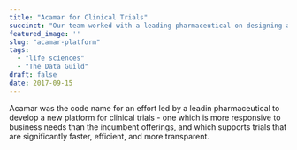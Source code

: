 ```yaml
---
title: "Acamar for Clinical Trials"
succinct: "Our team worked with a leading pharmaceutical on designing and chamioning a bold platform based on open source principles to support clinical trials"
featured_image: ''
slug: "acamar-platform"
tags:
  - "life sciences"
  - "The Data Guild"
draft: false
date: 2017-09-15
---
```

Acamar was the code name for an effort led by a leadin pharmaceutical to develop a new platform for clinical trials - one which is more responsive to business needs than the incumbent offerings, and which supports trials that are significantly faster, efficient, and more transparent. 
